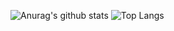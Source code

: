 ![Anurag's github stats](https://github-readme-stats.vercel.app/api?username=lazarenkoa&show_icons=true)
![Top Langs](https://github-readme-stats.vercel.app/api/top-langs/?username=lazarenkoa&hide=TeX&layout=compact)


